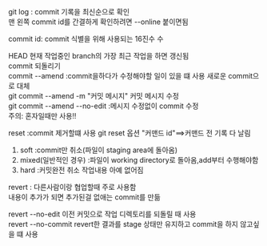 git log : commit 기록을 최신순으로 확인  
맨 왼쪽 commit id를 간결하게 확인하려면 --online 붙이면됨  
  
commit id: commit 식별을 위해 사용되는 16진수 수  
  
HEAD 현재 작업중인 branch의 가장 최근 작업을 하면 갱신됨  
commit 되돌리기   
commit --amend :commit을하다가 수정해야할 일이 있을 떄 사용 새로운 commit으로 대체  
git commit --amend -m "커밋 메시지" 커밋 메시지 수정  
git commit --amend --no-edit :메시지 수정없이 commit 수정  
주의: 혼자일때만 사용!!  
  
reset :commit 제거할떄 사용 git reset 옵션 "커맨드 id"==>커맨드 전 기록 다 날림    
1) soft :commit만 취소(파일이 staging area에 돌아옴)  
2) mixed(일반적인 경우) :파일이 working directory로 돌아옴,add부터 수행해야함  
3) hard :커밋완전 취소 작업내용 아예 없어짐  
  
revert : 다른사람이랑 협업할때 주로 사용함  
내용이 추가가 되면 추가된걸 없애는 commit를 만듦  
  
revert --no-edit  이전 커밋으로 작업 디렉토리를 되돌릴 때 사용  
revert	--no-commit  revert한 결과를 stage 상태만 유지하고 commit을 하지 않고싶을 떄 사용  
